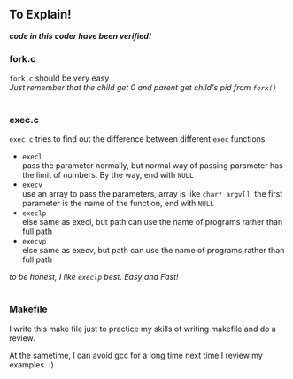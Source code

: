 ## To Explain!
***code in this coder have been verified!***
### fork.c
`fork.c` should be very easy<br>
*Just remember that the child get 0 and parent get child's pid from `fork()`*
<br><br>

### exec.c
`exec.c` tries to find out the difference between different `exec` functions
* `execl`<br>pass the parameter normally, but normal way of passing parameter has the limit of numbers. By the way, end with `NULL`
* `execv`<br>use an array to pass the parameters, array is like `char* argv[]`, the first parameter is the name of the function, end with `NULL`
* `execlp`<br>else same as execl, but path can use the name of programs rather than full path
* `execvp`<br>else same as execv, but path can use the name of programs rather than full path

*to be honest, I like `execlp` best. Easy and Fast!*<br><br>
### Makefile
I write this make file just to practice my skills of writing makefile and do a review.

At the sametime, I can avoid gcc for a long time next time I review my examples.
:)
